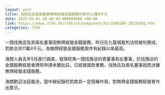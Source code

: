 ```yaml
---
layout: post
title: 找換店及其兩董事無牌經營金錢服務判罰共11萬4千元
date: 2023-03-02 20:46:44.000000000 +08:00
link: https://news.rthk.hk/rthk/ch/component/k2/1690208-20230302.htm
categories: rthk
---
```


一間找換店及其兩名董事因無牌經營金錢服務，昨日在九龍城裁判法院被判罪成，罰款合共11萬4千元，為無牌經營金錢服務案件有紀錄以來最高。

海關人員去年5月進行調查，發現旺角一間找換店的男董事和女董事，於找換店的金錢服務經營者牌照申請未獲批前，已經營匯款業務，找換店及兩名董事因而涉嫌無牌經營金錢服務。

海關歡迎法庭裁決，當中破紀錄的罰款具一定阻嚇作用，對無牌金錢服務經營者作出警示。
